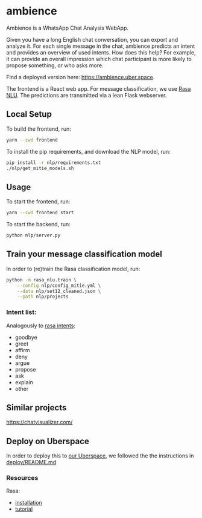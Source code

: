 # ambience

Ambience is a WhatsApp Chat Analysis WebApp. 

Given you have a long English chat conversation, you can export and analyze it. 
For each single message in the chat, ambience predicts an intent and provides an overview of used intents. 
How does this help? For example, it can provide an overall impression 
which chat participant is more likely to propose something, or who asks more. 

Find a deployed version here: https://ambience.uber.space. 

The frontend is a React web app. 
For message classification, we use [Rasa NLU](https://github.com/RasaHQ/rasa_nlu).
The predictions are transmitted via a lean Flask webserver.  

## Local Setup

To build the frontend, run:

```bash
yarn --cwd frontend
```

To install the pip requirements, and download the NLP model, run:

```bash
pip install -r nlp/requirements.txt
./nlp/get_mitie_models.sh
```

## Usage

To start the frontend, run: 

```bash
yarn --cwd frontend start
```

To start the backend, run:

```bash
python nlp/server.py
```

## Train your message classification model

In order to (re)train the Rasa classification model, run:

```bash
python -m rasa_nlu.train \
    --config nlp/config_mitie.yml \
    --data nlp/set12_cleaned.json \
    --path nlp/projects
```

### Intent list:

Analogously to [rasa intents](https://github.com/RasaHQ/rasa_nlu/blob/master/data/examples/rasa/demo-rasa.md):

* goodbye
* greet
* affirm
* deny
* argue
* propose
* ask
* explain
* other

## Similar projects

https://chatvisualizer.com/

## Deploy on Uberspace

In order to deploy this to [our Uberspace](https://ambience.uber.space), 
we followed the the instructions in [deploy/README.md](deploy/README.md)

### Resources

Rasa:
- [installation](https://nlu.rasa.com/installation.html)
- [tutorial](https://nlu.rasa.com/tutorial.html)
